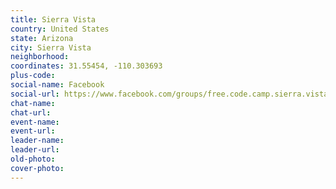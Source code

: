```yaml
---
title: Sierra Vista
country: United States
state: Arizona
city: Sierra Vista
neighborhood: 
coordinates: 31.55454, -110.303693
plus-code:
social-name: Facebook
social-url: https://www.facebook.com/groups/free.code.camp.sierra.vista
chat-name:
chat-url:
event-name:
event-url:
leader-name:
leader-url:
old-photo: 
cover-photo:
---
```

